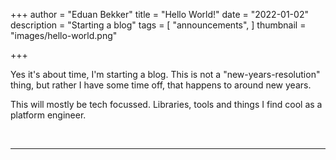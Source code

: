 +++
author = "Eduan Bekker"
title = "Hello World!"
date = "2022-01-02"
description = "Starting a blog"
tags = [
    "announcements",
]
thumbnail = "images/hello-world.png"

+++

Yes it's about time, I'm starting a blog. This is not a "new-years-resolution" thing, but rather I have some time off, 
that happens to around new years.

This will mostly be tech focussed. Libraries, tools and things I find cool as a platform engineer.


[//]: # ({{< tweet user="SanDiegoZoo" id="1453110110599868418" >}})

<br>

---